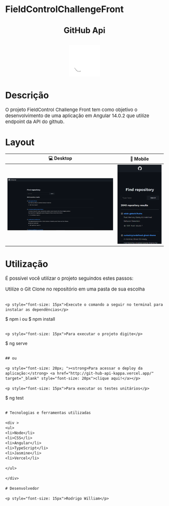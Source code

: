 # FieldControlChallengeFront

<div>
   <h2 align="center" style="font-size: 25px;margin-bottom: 2rem;">GitHub Api</h2>
   <div align="center">
    <img style="width: 100px;" src="./public/github.svg" alt="logo"/>
   </div>
</div>

# Descrição

<div style="margin-bottom:2rem;">

<p style="font-size: 15px">O projeto FieldControl Challenge Front tem como objetivo o desenvolvimento de uma aplicação em Angular 14.0.2 que utilize endpoint da API do github.</p>
</div>

# Layout

|        💻 Desktop         |        📱 Mobile         |
| :-----------------------: | :----------------------: |
| ![](./public/desktop.png) | ![](./public/mobile.png) |

# Utilização

<p style="font-size: 15px">É possível você utilizar o projeto seguindos estes passos:</p>
<p style="font-size: 15px">Utilize o Git Clone no repositório em uma pasta de sua escolha</p>


```

<p style="font-size: 15px">Execute o comando a seguir no terminal para instalar as dependências</p>

```
$ npm i
ou
$ npm install
```

<p style="font-size: 15px">Para executar o projeto digite</p>

```
$ ng serve
```

## ou

<p style="font-size: 20px; "><strong>Para acessar o deploy da aplicação:</strong> <a href="http://git-hub-api-kappa.vercel.app/" target="_blank" style="font-size: 20px">clique aqui!</a></p>

<p style="font-size: 15px">Para executar os testes unitários</p>

```
$ ng test
```

# Tecnologias e ferramentas utilizadas

<div >
<ul>
<li>Node</li>
<li>CSS</li>
<li>Angular</li>
<li>TypeScript</li>
<li>Jasmine</li>
<li>Vercel</li>

</ul>

</div>

# Desenvolvedor

<p style="font-size: 15px">Rodrigo William</p>
